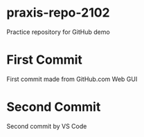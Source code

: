 # praxis-repo-2102
Practice repository for GitHub demo

# First Commit
First commit made from GitHub.com Web GUI

# Second Commit
Second commit by VS Code